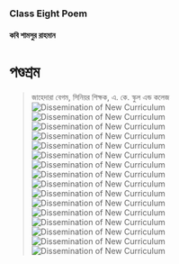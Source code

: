 ### Class Eight Poem
#### কবি শামসুর রাহমান

# পণ্ডশ্রম
> জাহেদারা বেগম, সিনিয়র শিক্ষক, এ. কে. স্কুল এন্ড কলেজ
![Dissemination of New Curriculum](https://github.com/zahadarabegum/NCTB-Teachers-Training/blob/main/Dissemination%20of%20New%20Curriculum/Presentation%20Slide%20Pictures/1.PNG)
> ![Dissemination of New Curriculum](https://github.com/zahadarabegum/NCTB-Teachers-Training/blob/main/Dissemination%20of%20New%20Curriculum/Presentation%20Slide%20Pictures/2.PNG)
> ![Dissemination of New Curriculum](https://github.com/zahadarabegum/NCTB-Teachers-Training/blob/main/Dissemination%20of%20New%20Curriculum/Presentation%20Slide%20Pictures/3.PNG)
> ![Dissemination of New Curriculum](https://github.com/zahadarabegum/NCTB-Teachers-Training/blob/main/Dissemination%20of%20New%20Curriculum/Presentation%20Slide%20Pictures/4.PNG)
> ![Dissemination of New Curriculum](https://github.com/zahadarabegum/NCTB-Teachers-Training/blob/main/Dissemination%20of%20New%20Curriculum/Presentation%20Slide%20Pictures/5.PNG)
> ![Dissemination of New Curriculum](https://github.com/zahadarabegum/NCTB-Teachers-Training/blob/main/Dissemination%20of%20New%20Curriculum/Presentation%20Slide%20Pictures/6.PNG)
> ![Dissemination of New Curriculum](https://github.com/zahadarabegum/NCTB-Teachers-Training/blob/main/Dissemination%20of%20New%20Curriculum/Presentation%20Slide%20Pictures/7.PNG)
> ![Dissemination of New Curriculum](https://github.com/zahadarabegum/NCTB-Teachers-Training/blob/main/Dissemination%20of%20New%20Curriculum/Presentation%20Slide%20Pictures/8.PNG)
> ![Dissemination of New Curriculum](https://github.com/zahadarabegum/NCTB-Teachers-Training/blob/main/Dissemination%20of%20New%20Curriculum/Presentation%20Slide%20Pictures/9.PNG)
> ![Dissemination of New Curriculum](https://github.com/zahadarabegum/NCTB-Teachers-Training/blob/main/Dissemination%20of%20New%20Curriculum/Presentation%20Slide%20Pictures/10.PNG)
> ![Dissemination of New Curriculum](https://github.com/zahadarabegum/NCTB-Teachers-Training/blob/main/Dissemination%20of%20New%20Curriculum/Presentation%20Slide%20Pictures/11.PNG)
> ![Dissemination of New Curriculum](https://github.com/zahadarabegum/NCTB-Teachers-Training/blob/main/Dissemination%20of%20New%20Curriculum/Presentation%20Slide%20Pictures/12.PNG)
> ![Dissemination of New Curriculum](https://github.com/zahadarabegum/NCTB-Teachers-Training/blob/main/Dissemination%20of%20New%20Curriculum/Presentation%20Slide%20Pictures/13.PNG)
> ![Dissemination of New Curriculum](https://github.com/zahadarabegum/NCTB-Teachers-Training/blob/main/Dissemination%20of%20New%20Curriculum/Presentation%20Slide%20Pictures/14.PNG)
> ![Dissemination of New Curriculum](https://github.com/zahadarabegum/NCTB-Teachers-Training/blob/main/Dissemination%20of%20New%20Curriculum/Presentation%20Slide%20Pictures/15.PNG)
> ![Dissemination of New Curriculum](https://github.com/zahadarabegum/NCTB-Teachers-Training/blob/main/Dissemination%20of%20New%20Curriculum/Presentation%20Slide%20Pictures/16.PNG) 
